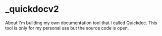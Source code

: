 # _quickdocv2
About I'm building my own documentation tool that I called Quickdoc. This tool is only for my personal use but the source code is open.
